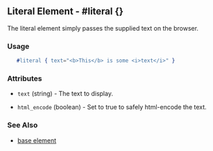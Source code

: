 <!-- dash: #literal | Element | ###:Section -->



## Literal Element - #literal {}
  
  The literal element simply passes the supplied text on the browser.

### Usage

```erlang
   #literal { text="<b>This</b> is some <i>text</i>" }

```

### Attributes

   * `text` (string) - The text to display.

   * `html_encode` (boolean) - Set to true to safely html-encode the text.

### See Also

 *  [base element](./element_base.md)

 
